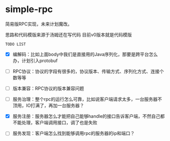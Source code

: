 # simple-rpc
简易版RPC实现，未来计划魔改。

思路和代码模版来源于汤姆还在写代码
目前v0版本就是代码模版

`TODO LIST`
 - [x] 编解码：比如上面body中我们是直接用的Java序列化，那要是跨平台怎么办，计划引入protobuf 
 - [ ] RPC协议：协议的字段有很多的，协议版本、传输方式、序列化方式、连接个数等等
 - [ ] 版本兼容：RPC协议的版本兼容问题
 - [ ] 服务治理：整个rpc的运行怎么可靠，比如说客户端请求太多，一台服务器不顶用，IO打满了，再加一台服务器？
 - [x] 服务注册：服务器怎么才能把自己能够handle的接口告诉客户端，不然自己都不能处理，客户端调用接口，调了也是失败
 - [ ] 服务发现：客户端怎么找到能够调用rpc的服务器的ip和端口？

